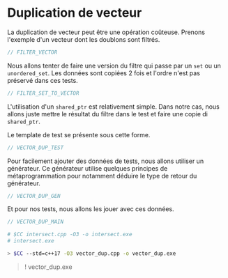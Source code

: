 
# Duplication de vecteur

La duplication de vecteur peut être une opération coûteuse. Prenons l'exemple d'un vecteur dont les doublons sont filtrés.


```cpp
// FILTER_VECTOR
```

Nous allons tenter de faire une version du filtre qui passe par un `set` ou un `unordered_set`. Les données sont copiées 2 fois et l'ordre n'est pas préservé dans ces tests.

```cpp
// FILTER_SET_TO_VECTOR
```

L'utilisation d'un `shared_ptr` est relativement simple. Dans notre cas, nous allons juste mettre le résultat du filtre dans le test et faire une copie di `shared_ptr`.


Le template de test se présente sous cette forme.

```cpp
// VECTOR_DUP_TEST
```

Pour facilement ajouter des données de tests, nous allons utiliser un générateur. Ce générateur utilise quelques principes de métaprogrammation pour notamment déduire le type de retour du générateur.

```cpp
// VECTOR_DUP_GEN
```

Et pour nos tests, nous allons les jouer avec ces données.

```cpp
// VECTOR_DUP_MAIN
```


```bash
# $CC intersect.cpp -O3 -o intersect.exe
# intersect.exe
```

```bash
> $CC --std=c++17 -O3 vector_dup.cpp -o vector_dup.exe
```
>! vector_dup.exe
